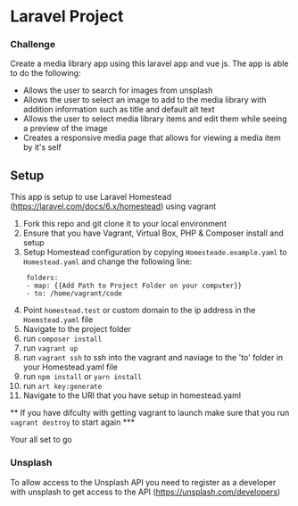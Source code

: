 # Laravel Project

### Challenge
Create a media library app using this laravel app and vue js.
The app is able to do the following:
* Allows the user to search for images from unsplash
* Allows the user to select an image to add to the media library with addition information such as title and default alt text
* Allows the user to select media library items and edit them while seeing a preview of the image
* Creates a responsive media page that allows for viewing a media item by it's self

## Setup
This app is setup to use Laravel Homestead (https://laravel.com/docs/6.x/homestead) using vagrant

1. Fork this repo and git clone it to your local environment
2. Ensure that you have Vagrant, Virtual Box, PHP & Composer install and setup
3. Setup Homestead configuration by copying `Homesteade.example.yaml` to `Homestead.yaml` and change the following line:
```
    folders:
    - map: {{Add Path to Project Folder on your computer}}
    - to: /home/vagrant/code
```
4. Point `homestead.test` or custom domain to the ip address in the `Hoemstead.yaml` file
5. Navigate to the project folder
6. run `composer install`
7. run `vagrant up`
8. run `vagrant ssh` to ssh into the vagrant and naviage to the 'to' folder in your Homestead.yaml file
9. run `npm install` or `yarn install`
10. run `art key:generate`
10. Navigate to the URl that you have setup in homestead.yaml

** If you have difculty with getting vagrant to launch make sure that you run `vagrant destroy` to start again ***

Your all set to go

### Unsplash
To allow access to the Unsplash API you need to register as a developer with unsplash to get access to the API (https://unsplash.com/developers)
